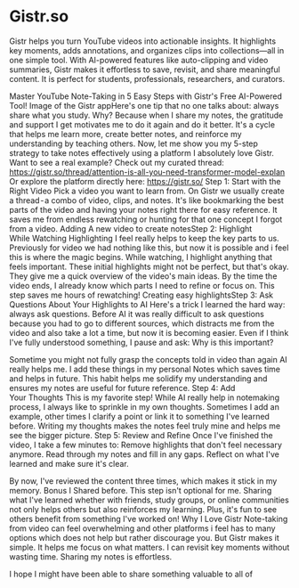 # Gistr.so
Gistr helps you turn YouTube videos into actionable insights. It highlights key moments, adds annotations, and organizes clips into collections—all in one simple tool. With AI-powered features like auto-clipping and video summaries, Gistr makes it effortless to save, revisit, and share meaningful content. It is perfect for students, professionals, researchers, and curators.

Master YouTube Note-Taking in 5 Easy Steps with Gistr's Free AI-Powered Tool!
Image of the Gistr appHere's one tip that no one talks about: always share what you study. Why? Because when I share my notes, the gratitude and support I get motivates me to do it again and do it better. It's a cycle that helps me learn more, create better notes, and reinforce my understanding by teaching others.
Now, let me show you my 5-step strategy to take notes effectively using a platform I absolutely love Gistr.
Want to see a real example?
Check out my curated thread: https://gistr.so/thread/attention-is-all-you-need-transformer-model-explan
Or explore the platform directly here: https://gistr.so/
Step 1: Start with the Right Video
Pick a video you want to learn from.
On Gistr we usually create a thread - a combo of video, clips, and notes. It's like bookmarking the best parts of the video and having your notes right there for easy reference. It saves me from endless rewatching or hunting for that one concept I forgot from a video.
Adding A new video to create notesStep 2: Highlight While Watching
Highlighting I feel really helps to keep the key parts to us. Previously for video we had nothing like this, but now it is possible and i feel this is where the magic begins. While watching, I highlight anything that feels important. These initial highlights might not be perfect, but that's okay. They give me a quick overview of the video's main ideas.
By the time the video ends, I already know which parts I need to refine or focus on. This step saves me hours of rewatching!
Creating easy highlightsStep 3: Ask Questions About Your Highlights to AI
Here's a trick I learned the hard way: always ask questions.
Before AI it was really difficult to ask questions because you had to go to different sources, which distracts me from the video and also take a lot a time, but now it is becoming easier.
Even if I think I've fully understood something, I pause and ask:
Why is this important?

Sometime you might not fully grasp the concepts told in video than again AI really helps me. I add these things in my personal Notes which saves time and helps in future.
This habit helps me solidify my understanding and ensures my notes are useful for future reference.
Step 4: Add Your Thoughts
This is my favorite step! While AI really help in notemaking process, I always like to sprinkle in my own thoughts.
Sometimes I add an example, other times I clarify a point or link it to something I've learned before. Writing my thoughts makes the notes feel truly mine and helps me see the bigger picture.
Step 5: Review and Refine
Once I've finished the video, I take a few minutes to:
Remove highlights that don't feel necessary anymore.
Read through my notes and fill in any gaps.
Reflect on what I've learned and make sure it's clear.

By now, I've reviewed the content three times, which makes it stick in my memory.
Bonus I Shared before.
This step isn't optional for me. Sharing what I've learned whether with friends, study groups, or online communities not only helps others but also reinforces my learning. Plus, it's fun to see others benefit from something I've worked on!
Why I Love Gistr
Note-taking from video can feel overwhelming and other platforms i feel has to many options which does not help but rather discourage you. But Gistr makes it simple.
It helps me focus on what matters.
I can revisit key moments without wasting time.
Sharing my notes is effortless.

I hope I might have been able to share something valuable to all of

